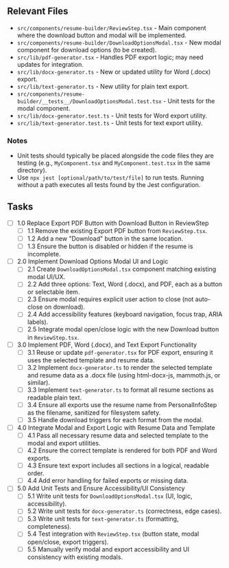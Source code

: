 ## Relevant Files

- `src/components/resume-builder/ReviewStep.tsx` - Main component where the download button and modal will be implemented.
- `src/components/resume-builder/DownloadOptionsModal.tsx` - New modal component for download options (to be created).
- `src/lib/pdf-generator.tsx` - Handles PDF export logic; may need updates for integration.
- `src/lib/docx-generator.ts` - New or updated utility for Word (.docx) export.
- `src/lib/text-generator.ts` - New utility for plain text export.
- `src/components/resume-builder/__tests__/DownloadOptionsModal.test.tsx` - Unit tests for the modal component.
- `src/lib/docx-generator.test.ts` - Unit tests for Word export utility.
- `src/lib/text-generator.test.ts` - Unit tests for text export utility.

### Notes

- Unit tests should typically be placed alongside the code files they are testing (e.g., `MyComponent.tsx` and `MyComponent.test.tsx` in the same directory).
- Use `npx jest [optional/path/to/test/file]` to run tests. Running without a path executes all tests found by the Jest configuration.

## Tasks

- [ ] 1.0 Replace Export PDF Button with Download Button in ReviewStep
  - [ ] 1.1 Remove the existing Export PDF button from `ReviewStep.tsx`.
  - [ ] 1.2 Add a new "Download" button in the same location.
  - [ ] 1.3 Ensure the button is disabled or hidden if the resume is incomplete.

- [ ] 2.0 Implement Download Options Modal UI and Logic
  - [ ] 2.1 Create `DownloadOptionsModal.tsx` component matching existing modal UI/UX.
  - [ ] 2.2 Add three options: Text, Word (.docx), and PDF, each as a button or selectable item.
  - [ ] 2.3 Ensure modal requires explicit user action to close (not auto-close on download).
  - [ ] 2.4 Add accessibility features (keyboard navigation, focus trap, ARIA labels).
  - [ ] 2.5 Integrate modal open/close logic with the new Download button in `ReviewStep.tsx`.

- [ ] 3.0 Implement PDF, Word (.docx), and Text Export Functionality
  - [ ] 3.1 Reuse or update `pdf-generator.tsx` for PDF export, ensuring it uses the selected template and resume data.
  - [ ] 3.2 Implement `docx-generator.ts` to render the selected template and resume data as a .docx file (using html-docx-js, mammoth.js, or similar).
  - [ ] 3.3 Implement `text-generator.ts` to format all resume sections as readable plain text.
  - [ ] 3.4 Ensure all exports use the resume name from PersonalInfoStep as the filename, sanitized for filesystem safety.
  - [ ] 3.5 Handle download triggers for each format from the modal.

- [ ] 4.0 Integrate Modal and Export Logic with Resume Data and Template
  - [ ] 4.1 Pass all necessary resume data and selected template to the modal and export utilities.
  - [ ] 4.2 Ensure the correct template is rendered for both PDF and Word exports.
  - [ ] 4.3 Ensure text export includes all sections in a logical, readable order.
  - [ ] 4.4 Add error handling for failed exports or missing data.

- [ ] 5.0 Add Unit Tests and Ensure Accessibility/UI Consistency
  - [ ] 5.1 Write unit tests for `DownloadOptionsModal.tsx` (UI, logic, accessibility).
  - [ ] 5.2 Write unit tests for `docx-generator.ts` (correctness, edge cases).
  - [ ] 5.3 Write unit tests for `text-generator.ts` (formatting, completeness).
  - [ ] 5.4 Test integration with `ReviewStep.tsx` (button state, modal open/close, export triggers).
  - [ ] 5.5 Manually verify modal and export accessibility and UI consistency with existing modals. 